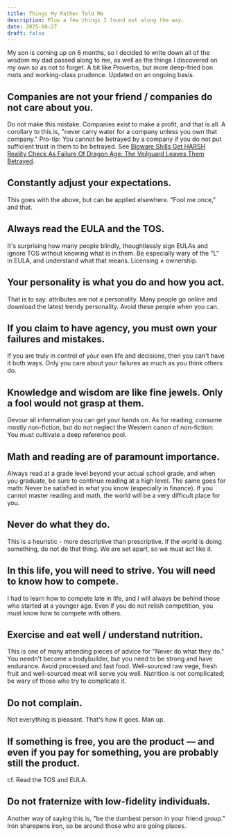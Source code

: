 ```yaml
---
title: Things My Father Told Me
description: Plus a few things I found out along the way.
date: 2025-08-27
draft: false
---
```

My son is coming up on 6 months, so I decided to write down all of the wisdom my dad passed along to me, as well as the things I discovered on my own so as not to forget. A bit like Proverbs, but more deep-fried bon mots and working-class prudence. Updated on an ongoing basis.

## Companies are not your friend / companies do not care about you.
Do not make this mistake. Companies exist to make a profit, and that is all. A corollary to this is, "never carry water for a company unless you own that company."
Pro-tip: You cannot be betrayed by a company if you do not put sufficient trust in them to be betrayed. See [Bioware Shills Get HARSH Reality Check As Failure Of Dragon Age: The Veilguard Leaves Them Betrayed](https://m.youtube.com/watch?v=972sWLLcqoU).

## Constantly adjust your expectations.
This goes with the above, but can be applied elsewhere. "Fool me once," and that.

## Always read the EULA and the TOS.
It's surprising how many people blindly, thoughtlessly sign EULAs and ignore TOS without knowing what is in them. Be especially wary of the "L" in EULA, and understand what that means. Licensing ≠ ownership.

## Your personality is what you do and how you act.
That is to say: attributes are not a personality. Many people go online and download the latest trendy personality. Avoid these people when you can.

## If you claim to have agency, you must own your failures and mistakes.
If you are truly in control of your own life and decisions, then you can't have it both ways. Only you care about your failures as much as you think others do.

## Knowledge and wisdom are like fine jewels. Only a fool would not grasp at them.
Devour all information you can get your hands on. As for reading, consume mostly non-fiction, but do not neglect the Western canon of non-fiction: You must cultivate a deep reference pool.

## Math and reading are of paramount importance.
Always read at a grade level beyond your actual school grade, and when you graduate, be sure to continue reading at a high level. The same goes for math: Never be satisfied in what you know (especially in finance). If you cannot master reading and math, the world will be a very difficult place for you.

## Never do what they do.
This is a heuristic - more descriptive than prescriptive. If the world is doing something, do not do that thing. We are set apart, so we must act like it.

## In this life, you will need to strive. You will need to know how to compete.
I had to learn how to compete late in life, and I will always be behind those who started at a younger age. Even if you do not relish competition, you must know how to compete with others.

## Exercise and eat well / understand nutrition.
This is one of many attending pieces of advice for "Never do what they do." You needn't become a bodybuilder, but you need to be strong and have endurance. Avoid processed and fast food. Well-sourced raw vege, fresh fruit and well-sourced meat will serve you well. Nutrition is not complicated; be wary of those who try to complicate it.

## Do not complain.
Not everything is pleasant. That's how it goes. Man up.

## If something is free, you are the product — and even if you pay for something, you are probably still the product.
cf. Read the TOS and EULA.

## Do not fraternize with low-fidelity individuals.
Another way of saying this is, "be the dumbest person in your friend group." Iron sharepens iron, so be around those who are going places.
